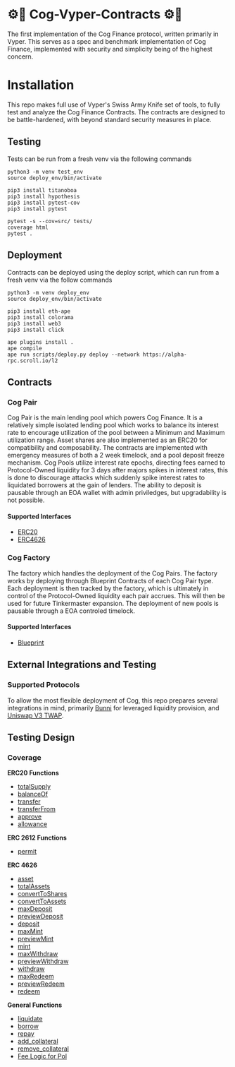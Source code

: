 # ⚙️🐍 Cog-Vyper-Contracts ⚙️🐍

The first implementation of the Cog Finance protocol, written primarily in Vyper. This serves as a spec and benchmark implementation of Cog Finance, implemented with security and simplicity being of the highest concern.

# Installation

This repo makes full use of Vyper's Swiss Army Knife set of tools, to fully test and analyze the Cog Finance Contracts. The contracts are designed to be battle-hardened, with beyond standard security measures in place.

## Testing

Tests can be run from a fresh venv via the following commands
```shell
python3 -m venv test_env
source deploy_env/bin/activate

pip3 install titanoboa
pip3 install hypothesis
pip3 install pytest-cov
pip3 install pytest

pytest -s --cov=src/ tests/
coverage html
pytest . 
```

## Deployment

Contracts can be deployed using the deploy script, which can run from a fresh venv via the follow commands

```shell
python3 -m venv deploy_env
source deploy_env/bin/activate

pip3 install eth-ape
pip3 install colorama
pip3 install web3
pip3 install click

ape plugins install .
ape compile
ape run scripts/deploy.py deploy --network https://alpha-rpc.scroll.io/l2
```

## Contracts

### Cog Pair 

Cog Pair is the main lending pool which powers Cog Finance. It is a relatively simple isolated lending pool which works to balance its interest rate to encourage utilization of the pool between a Minimum and Maximum utilization range. Asset shares are also implemented as an ERC20 for compatibility and composability. The contracts are implemented with emergency measures of both a 2 week timelock, and a pool deposit freeze mechanism. Cog Pools utilize interest rate epochs, directing fees earned to Protocol-Owned liquidity for 3 days after majors spikes in interest rates, this is done to discourage attacks which suddenly spike interest rates to liquidated borrowers at the gain of lenders. The ability to deposit is pausable through an EOA wallet with admin priviledges, but upgradability is not possible.

#### Supported Interfaces 
- [ERC20](https://eips.ethereum.org/EIPS/eip-20)
- [ERC4626](https://eips.ethereum.org/EIPS/eip-4626)

### Cog Factory

The factory which handles the deployment of the Cog Pairs. The factory works by deploying through Blueprint Contracts of each Cog Pair type. Each deployment is then tracked by the factory, which is ultimately in control of the Protocol-Owned liquidity each pair accrues. This will then be used for future Tinkermaster expansion. The deployment of new pools is pausable through a EOA controled timelock.

#### Supported Interfaces
- [Blueprint](https://eips.ethereum.org/EIPS/eip-5202)

## External Integrations and Testing

### Supported Protocols

To allow the most flexible deployment of Cog, this repo prepares several integrations in mind, primarily [Bunni](https://github.com/zeframlou/bunni) for leveraged liquidity provision, and [Uniswap V3 TWAP](https://github.com/Uniswap/v3-core/blob/main/contracts/UniswapV3Pool.sol#L236).

## Testing Design

### Coverage

**ERC20 Functions**

- [totalSupply](./tests/test_erc20_interface.py#L18)
- [balanceOf](./tests/test_erc20_interface.py#L46)
- [transfer](./tests/test_erc20_interface.py#76)
- [transferFrom](./tests/test_erc20_interface.py#107)
- [approve](./tests/test_erc20_interface.py#158)
- [allowance](./tests/test_erc20_interface.py#158)

**ERC 2612 Functions**

- [permit](./test//core_tests/Permit.t.sol)

**ERC 4626**
- [asset](./tests/test_erc4626_interface.py#18)
- [totalAssets](./tests/test_erc4626_interface.py#21)
- [convertToShares](./tests/test_erc4626_interface.py#87)
- [convertToAssets](./tests/test_erc4626_interface.py#145)
- [maxDeposit](./tests/test_erc4626_interface.py#193)
- [previewDeposit](./tests/test_erc4626_interface.py#205)
- [deposit](./tests/test_erc4626_interface.py#249)
- [maxMint](./tests/test_erc4626_interface.py#285)
- [previewMint](./tests/test_erc4626_interface.py#293)
- [mint](./tests/test_erc4626_interface.py#347)
- [maxWithdraw](./tests/test_erc4626_interface.py#406)
- [previewWithdraw](./tests/test_erc4626_interface.py#444) 
- [withdraw](./tests/test_erc4626_interface.py#486)
- [maxRedeem](./tests/test_erc4626_interface.py#549)
- [previewRedeem](./tests/test_erc4626_interface.py#599) 
- [redeem](./tests/test_erc4626_interface.py#639)

**General Functions**
- [liquidate](./tests/test_liquidation_invariants.py)
- [borrow](./tests/test_borrow_invariants.py)
- [repay](./tests/test_repay_invariants.py)
- [add_collateral](./tests/test_collateral_invariants.py#19)
- [remove_collateral](./tests/test_collateral_invariants.py#83)
- [Fee Logic for Pol](./tests/test_protocol_fees.py)
